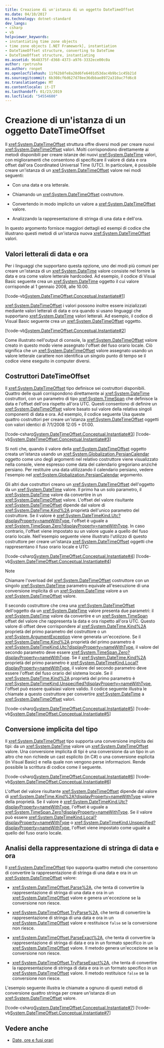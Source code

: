 ```yaml
---
title: Creazione di un'istanza di un oggetto DateTimeOffset
ms.date: 04/10/2017
ms.technology: dotnet-standard
dev_langs:
- csharp
- vb
helpviewer_keywords:
- instantiating time zone objects
- time zone objects [.NET Framework], instantiation
- DateTimeOffset structure, converting to DateTime
- DateTimeOffset structure, instantiating
ms.assetid: 9648375f-d368-4373-a976-3332ece00c0a
author: rpetrusha
ms.author: ronpet
ms.openlocfilehash: 11f62b8fe8a28d6fe6401d53dac4b9bc1c45b21d
ms.sourcegitcommit: 6b308cf6d627d78ee36dbbae8972a310ac7fd6c8
ms.translationtype: MT
ms.contentlocale: it-IT
ms.lasthandoff: 01/23/2019
ms.locfileid: "54554600"
---
```

# <a name="instantiating-a-datetimeoffset-object"></a>Creazione di un'istanza di un oggetto DateTimeOffset

Il <xref:System.DateTimeOffset> struttura offre diversi modi per creare nuovi <xref:System.DateTimeOffset> valori. Molti corrispondono direttamente ai metodi disponibili per creare istanze dei nuovi <xref:System.DateTime> valori, con miglioramenti che consentono di specificare il valore di data e ora offset dall'ora Coordinated Universal Time (UTC). In particolare, è possibile creare un'istanza di un <xref:System.DateTimeOffset> valore nei modi seguenti:

* Con una data e ora letterale.

* Chiamando un <xref:System.DateTimeOffset> costruttore.

* Convertendo in modo implicito un valore a <xref:System.DateTimeOffset> valore.

* Analizzando la rappresentazione di stringa di una data e dell'ora.

In questo argomento fornisce maggiori dettagli ed esempi di codice che illustrano questi metodi di un'istanza nuova <xref:System.DateTimeOffset> valori.

## <a name="date-and-time-literals"></a>Valori letterali di data e ora

Per i linguaggi che supportano questa opzione, uno dei modi più comuni per creare un'istanza di un <xref:System.DateTime> valore consiste nel fornire la data e ora come valore letterale hardcoded. Ad esempio, il codice di Visual Basic seguente crea un <xref:System.DateTime> oggetto il cui valore corrisponde al 1 gennaio 2008, alle 10.00.

[!code-vb[System.DateTimeOffset.Conceptual.Instantiate#1](../../../samples/snippets/visualbasic/VS_Snippets_CLR_System/system.DateTimeOffset.Conceptual.Instantiate/vb/Instantiate.vb#1)]

<xref:System.DateTimeOffset> i valori possono inoltre essere inizializzati mediante valori letterali di data e ora quando si usano linguaggi che supportano <xref:System.DateTime> valori letterali. Ad esempio, il codice di Visual Basic seguente crea un <xref:System.DateTimeOffset> oggetto.

[!code-vb[System.DateTimeOffset.Conceptual.Instantiate#2](../../../samples/snippets/visualbasic/VS_Snippets_CLR_System/system.DateTimeOffset.Conceptual.Instantiate/vb/Instantiate.vb#2)]

Come illustrato nell'output di console, la <xref:System.DateTimeOffset> valore creato in questo modo viene assegnato l'offset del fuso orario locale. Ciò significa che un <xref:System.DateTimeOffset> valore assegnato usando un valore letterale carattere non identifica un singolo punto di tempo se il codice viene eseguito in computer diversi.

## <a name="datetimeoffset-constructors"></a>Costruttori DateTimeOffset

Il <xref:System.DateTimeOffset> tipo definisce sei costruttori disponibili. Quattro delle quali corrispondono direttamente ai <xref:System.DateTime> costruttori, con un parametro di tipo <xref:System.TimeSpan> che definisce la data e l'offset dell'ora rispetto all'ora UTC. Questi consentono di definire un <xref:System.DateTimeOffset> valore basato sul valore della relativa singoli componenti di data e ora. Ad esempio, il codice seguente Usa queste quattro costruttori per creare un'istanza <xref:System.DateTimeOffset> oggetti con valori identici di 7/1/2008 12:05 + 01:00.

[!code-csharp[System.DateTimeOffset.Conceptual.Instantiate#3](../../../samples/snippets/csharp/VS_Snippets_CLR_System/system.DateTimeOffset.Conceptual.Instantiate/cs/Instantiate.cs#3)]
[!code-vb[System.DateTimeOffset.Conceptual.Instantiate#3](../../../samples/snippets/visualbasic/VS_Snippets_CLR_System/system.DateTimeOffset.Conceptual.Instantiate/vb/Instantiate.vb#3)]

Si noti che, quando il valore della <xref:System.DateTimeOffset> oggetto creata un'istanza usando un <xref:System.Globalization.PersianCalendar> oggetto come uno degli argomenti nel relativo costruttore viene visualizzato nella console, viene espresso come data del calendario gregoriano anziché persiano. Per restituire una data utilizzando il calendario persiano, vedere l'esempio nel <xref:System.Globalization.PersianCalendar> argomento.

Gli altri due costruttori creano un <xref:System.DateTimeOffset> dell'oggetto da un <xref:System.DateTime> valore. Il primo ha un solo parametro, il <xref:System.DateTime> valore da convertire in un <xref:System.DateTimeOffset> valore. L'offset del valore risultante <xref:System.DateTimeOffset> dipende dal valore di <xref:System.DateTime.Kind%2A> proprietà dell'unico parametro del costruttore. Se il valore è <xref:System.DateTimeKind.Utc?displayProperty=nameWithType>, l'offset è uguale a <xref:System.TimeSpan.Zero?displayProperty=nameWithType>. In caso contrario, l'offset viene impostato su un valore uguale a quello del fuso orario locale. Nell'esempio seguente viene illustrato l'utilizzo di questo costruttore per creare un'istanza <xref:System.DateTimeOffset> oggetti che rappresentano il fuso orario locale e UTC:

[!code-csharp[System.DateTimeOffset.Conceptual.Instantiate#4](../../../samples/snippets/csharp/VS_Snippets_CLR_System/system.DateTimeOffset.Conceptual.Instantiate/cs/Instantiate.cs#4)]
[!code-vb[System.DateTimeOffset.Conceptual.Instantiate#4](../../../samples/snippets/visualbasic/VS_Snippets_CLR_System/system.DateTimeOffset.Conceptual.Instantiate/vb/Instantiate.vb#4)]

> [!NOTE]
> Chiamare l'overload del <xref:System.DateTimeOffset> costruttore con un singolo <xref:System.DateTime> parametro equivale all'esecuzione di una conversione implicita di un <xref:System.DateTime> valore a un <xref:System.DateTimeOffset> valore.

Il secondo costruttore che crea una <xref:System.DateTimeOffset> dell'oggetto da un <xref:System.DateTime> valore presenta due parametri: il <xref:System.DateTime> valore da convertire e un <xref:System.TimeSpan> offset del valore che rappresenta la data e ora rispetto all'ora UTC. Questo valore di offset deve corrispondere al <xref:System.DateTime.Kind%2A> proprietà del primo parametro del costruttore o un <xref:System.ArgumentException> viene generata un'eccezione. Se il <xref:System.DateTime.Kind%2A> proprietà del primo parametro è <xref:System.DateTimeKind.Utc?displayProperty=nameWithType>, il valore del secondo parametro deve essere <xref:System.TimeSpan.Zero?displayProperty=nameWithType>. Se il <xref:System.DateTime.Kind%2A> proprietà del primo parametro è <xref:System.DateTimeKind.Local?displayProperty=nameWithType>, il valore del secondo parametro deve essere l'offset del fuso orario del sistema locale. Se il <xref:System.DateTime.Kind%2A> proprietà del primo parametro è <xref:System.DateTimeKind.Unspecified?displayProperty=nameWithType>, l'offset può essere qualsiasi valore valido. Il codice seguente illustra le chiamate a questo costruttore per convertire <xref:System.DateTime> a <xref:System.DateTimeOffset> valori.

[!code-csharp[System.DateTimeOffset.Conceptual.Instantiate#5](../../../samples/snippets/csharp/VS_Snippets_CLR_System/system.DateTimeOffset.Conceptual.Instantiate/cs/Instantiate.cs#5)]
[!code-vb[System.DateTimeOffset.Conceptual.Instantiate#5](../../../samples/snippets/visualbasic/VS_Snippets_CLR_System/system.DateTimeOffset.Conceptual.Instantiate/vb/Instantiate.vb#5)]

## <a name="implicit-type-conversion"></a>Conversione implicita del tipo

Il <xref:System.DateTimeOffset> tipo supporta una conversione implicita dei tipi: da un <xref:System.DateTime> valore un <xref:System.DateTimeOffset> valore. Una conversione implicita di tipi è una conversione da un tipo in un altro che non richiede un cast esplicito (in C#) o una conversione esplicita (in Visual Basic) e nella quale non vengono perse informazioni. Rende possibile la scrittura di codice come il seguente.

[!code-csharp[System.DateTimeOffset.Conceptual.Instantiate#6](../../../samples/snippets/csharp/VS_Snippets_CLR_System/system.DateTimeOffset.Conceptual.Instantiate/cs/Instantiate.cs#6)]
[!code-vb[System.DateTimeOffset.Conceptual.Instantiate#6](../../../samples/snippets/visualbasic/VS_Snippets_CLR_System/system.DateTimeOffset.Conceptual.Instantiate/vb/Instantiate.vb#6)]

L'offset del valore risultante <xref:System.DateTimeOffset> dipende dal valore di <xref:System.DateTime.Kind%2A?displayProperty=nameWithType> valore della proprietà. Se il valore è <xref:System.DateTimeKind.Utc?displayProperty=nameWithType>, l'offset è uguale a <xref:System.TimeSpan.Zero?displayProperty=nameWithType>. Se il valore può essere <xref:System.DateTimeKind.Local?displayProperty=nameWithType> o <xref:System.DateTimeKind.Unspecified?displayProperty=nameWithType>, l'offset viene impostato come uguale a quello del fuso orario locale.

## <a name="parsing-the-string-representation-of-a-date-and-time"></a>Analisi della rappresentazione di stringa di data e ora

Il <xref:System.DateTimeOffset> tipo supporta quattro metodi che consentono di convertire la rappresentazione di stringa di una data e ora in un <xref:System.DateTimeOffset> valore:

* <xref:System.DateTimeOffset.Parse%2A>, che tenta di convertire la rappresentazione di stringa di una data e ora in un <xref:System.DateTimeOffset> valore e genera un'eccezione se la conversione non riesce.

* <xref:System.DateTimeOffset.TryParse%2A>, che tenta di convertire la rappresentazione di stringa di una data e ora in un <xref:System.DateTimeOffset> valore e restituisce `false` se la conversione non riesce.

* <xref:System.DateTimeOffset.ParseExact%2A>, che tenta di convertire la rappresentazione di stringa di data e ora in un formato specifico in un <xref:System.DateTimeOffset> valore. Il metodo genera un'eccezione se la conversione non riesce.

* <xref:System.DateTimeOffset.TryParseExact%2A>, che tenta di convertire la rappresentazione di stringa di data e ora in un formato specifico in un <xref:System.DateTimeOffset> valore. Il metodo restituisce `false` se la conversione non riesce.

L'esempio seguente illustra le chiamate a ognuno di questi metodi di conversione quattro stringa per creare un'istanza di un <xref:System.DateTimeOffset> valore.

[!code-csharp[System.DateTimeOffset.Conceptual.Instantiate#7](../../../samples/snippets/csharp/VS_Snippets_CLR_System/system.DateTimeOffset.Conceptual.Instantiate/cs/Instantiate.cs#7)]
[!code-vb[System.DateTimeOffset.Conceptual.Instantiate#7](../../../samples/snippets/visualbasic/VS_Snippets_CLR_System/system.DateTimeOffset.Conceptual.Instantiate/vb/Instantiate.vb#7)]

## <a name="see-also"></a>Vedere anche

- [Date, ore e fusi orari](../../../docs/standard/datetime/index.md)
